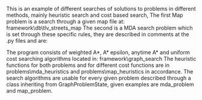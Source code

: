 This is an example of different searches of solutions to problems in different methods, mainly heuristic search and cost based search,
The first Map problem is a search through a given map file at: framework\db\tlv_streets_map
The second is a MDA search problem which is set through these specific rules, they are described in comments at the .py files and are:

The program consists of weighted A*, A* epsilon, anytime A* and uniform cost searching algorithms located in: framework\graph_search
The heuristic functions for both problems and for different cost functions are in problems\mda_heuristics and problems\map_heuristics in accordance.
The search algorithms are usable for every given problem described through a class inheriting from GraphProblemState, given examples are mda_problem and map_problem.

